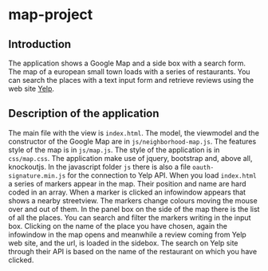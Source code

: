 # map-project
## Introduction
The application shows a Google Map and a side box with a search form. The map of a european small town loads with a series of restaurants. You can search the places with a text input form and retrieve reviews using the web site [Yelp](https://www.yelp.com/).
## Description of the application
The main file with the view is `index.html`. The model, the viewmodel and the constructor of the Google Map are in `js/neighborhood-map.js`. The features style of the map is in `js/map.js`. The style of the application is in `css/map.css`.
The application make use of jquery, bootstrap and, above all, knockoutjs. In the javascript folder `js` there is also a file `oauth-signature.min.js` for the connection to Yelp API.
When you load `index.html` a series of markers appear in the map. Their position and name are hard coded in an array. When a marker is clicked an infowindow appears that shows a nearby streetview. The markers change colours moving the mouse over and out of them.
In the panel box on the side of the map there is the list of all the places. You can search and filter the markers writing in the input box. Clicking on the name of the place you have chosen, again the infowindow in the map opens and meanwhile a review coming from Yelp web site, and the url, is loaded in the sidebox. The search on Yelp site through their API is based on the name of the restaurant on which you have clicked.  